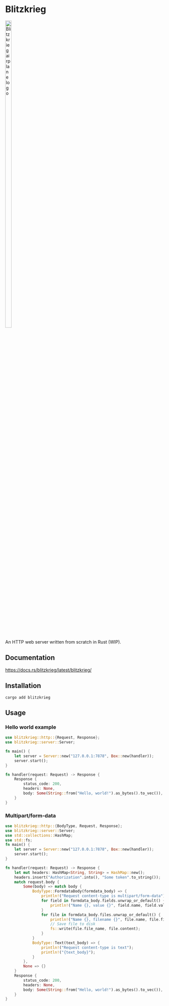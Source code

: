 # Blitzkrieg

<img src="https://cdn-icons-png.flaticon.com/512/3857/3857541.png" style="width: 20%; height: 50%" alt="Blitzkrieg airplane logo">

An HTTP web server written from scratch in Rust (WIP).

## Documentation
https://docs.rs/blitzkrieg/latest/blitzkrieg/

## Installation
```cargo add blitzkrieg```

## Usage
### Hello world example
```rust
use blitzkrieg::http::{Request, Response};
use blitzkrieg::server::Server;

fn main() {
    let server = Server::new("127.0.0.1:7878", Box::new(handler));
    server.start();
}

fn handler(request: Request) -> Response {
    Response {
        status_code: 200,
        headers: None,
        body: Some(String::from("Hello, world!").as_bytes().to_vec()),
    }
}
```

### Multipart/form-data
```rust
use blitzkrieg::http::{BodyType, Request, Response};
use blitzkrieg::server::Server;
use std::collections::HashMap;
use std::fs;
fn main() {
    let server = Server::new("127.0.0.1:7878", Box::new(handler));
    server.start();
}

fn handler(request: Request) -> Response {
    let mut headers: HashMap<String, String> = HashMap::new();
    headers.insert("Authorization".into(), "Some token".to_string());
    match request.body {
        Some(body) => match body {
            BodyType::FormdataBody(formdata_body) => {
                println!("Request content-type is multipart/form-data");
                for field in formdata_body.fields.unwrap_or_default() {
                    println!("Name {}, value {}", field.name, field.value);
                }
                for file in formdata_body.files.unwrap_or_default() {
                    println!("Name {}, filename {}", file.name, file.file_name);
                    // Save file to disk
                    fs::write(file.file_name, file.content);
                }
            }
            BodyType::Text(text_body) => {
                println!("Request content-type is text");
                println!("{text_body}");
            }
        },
        None => {}
    }
    Response {
        status_code: 200,
        headers: None,
        body: Some(String::from("Hello, world!").as_bytes().to_vec()),
    }
}

```
